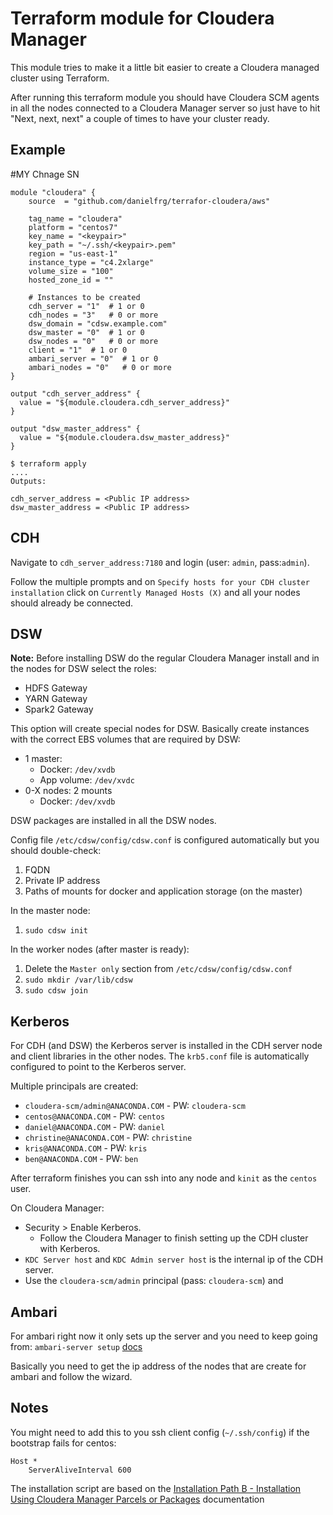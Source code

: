 # Terraform module for Cloudera Manager

This module tries to make it a little bit easier to create a Cloudera managed cluster using Terraform.

After running this terraform module you should have Cloudera SCM agents in all the nodes
connected to a Cloudera Manager server so just have to hit "Next, next, next" a couple of times to have your cluster ready.

## Example
#MY Chnage SN
```
module "cloudera" {
    source  = "github.com/danielfrg/terrafor-cloudera/aws"

    tag_name = "cloudera"
    platform = "centos7"
    key_name = "<keypair>"
    key_path = "~/.ssh/<keypair>.pem"
    region = "us-east-1"
    instance_type = "c4.2xlarge"
    volume_size = "100"
    hosted_zone_id = ""

    # Instances to be created
    cdh_server = "1"  # 1 or 0
    cdh_nodes = "3"   # 0 or more
    dsw_domain = "cdsw.example.com"
    dsw_master = "0"  # 1 or 0
    dsw_nodes = "0"   # 0 or more
    client = "1"  # 1 or 0
    ambari_server = "0"  # 1 or 0
    ambari_nodes = "0"   # 0 or more
}

output "cdh_server_address" {
  value = "${module.cloudera.cdh_server_address}"
}

output "dsw_master_address" {
  value = "${module.cloudera.dsw_master_address}"
}
```

```
$ terraform apply
....
Outputs:

cdh_server_address = <Public IP address>
dsw_master_address = <Public IP address>
```

## CDH

Navigate to `cdh_server_address:7180` and login (user: `admin`, pass:`admin`).

Follow the multiple prompts and on `Specify hosts for your CDH cluster installation` click on `Currently Managed Hosts (X)`
and all your nodes should already be connected.

## DSW

**Note:** Before installing DSW do the regular Cloudera Manager install and in the nodes for DSW select the roles:
- HDFS Gateway
- YARN Gateway
- Spark2 Gateway

This option will create special nodes for DSW. Basically create instances with the correct EBS volumes that are required by DSW:
- 1 master:
  - Docker: `/dev/xvdb`
  - App volume: `/dev/xvdc`
- 0-X nodes: 2 mounts
  - Docker: `/dev/xvdb`

DSW packages are installed in all the DSW nodes.

Config file `/etc/cdsw/config/cdsw.conf` is configured automatically but you should double-check:
1. FQDN
2. Private IP address
3. Paths of mounts for docker and application storage (on the master)

In the master node:
1. `sudo cdsw init`

In the worker nodes (after master is ready):
1.  Delete the `Master only` section from `/etc/cdsw/config/cdsw.conf`
1. `sudo mkdir /var/lib/cdsw`
1. `sudo cdsw join`

## Kerberos

For CDH (and DSW) the Kerberos server is installed in the CDH server node and client libraries in the other nodes.
The `krb5.conf` file is automatically configured to point to the Kerberos server.

Multiple principals are created:

- `cloudera-scm/admin@ANACONDA.COM` - PW: `cloudera-scm`
- `centos@ANACONDA.COM` - PW: `centos`
- `daniel@ANACONDA.COM` - PW: `daniel`
- `christine@ANACONDA.COM` - PW: `christine`
- `kris@ANACONDA.COM` - PW: `kris`
- `ben@ANACONDA.COM` - PW: `ben`

After terraform finishes you can ssh into any node and `kinit` as the `centos` user.

On Cloudera Manager:
- Security > Enable Kerberos.
  - Follow the Cloudera Manager to finish setting up the CDH cluster with Kerberos.
- `KDC Server host` and `KDC Admin server host` is the internal ip of the CDH server.
- Use the `cloudera-scm/admin` principal (pass: `cloudera-scm`) and 

## Ambari

For ambari right now it only sets up the server and you need to keep going from: `ambari-server setup` [docs](https://docs.hortonworks.com/HDPDocuments/Ambari-2.5.2.0/bk_ambari-installation/content/set_up_the_ambari_server.html)

Basically you need to get the ip address of the nodes that are create for ambari and follow the wizard.

## Notes

You might need to add this to you ssh client config (`~/.ssh/config`) if the bootstrap fails for centos:

```
Host *
    ServerAliveInterval 600
```

The installation script are based on the
[Installation Path B - Installation Using Cloudera Manager Parcels or Packages](https://www.cloudera.com/documentation/enterprise/5-9-x/topics/cm_ig_install_path_b.html)
documentation
